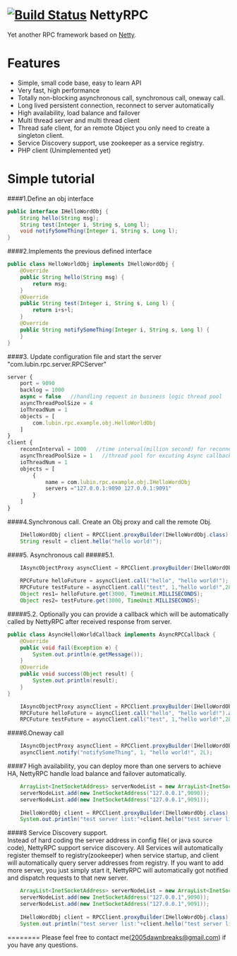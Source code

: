 [![Build Status](https://travis-ci.org/dawnbreaks/NettyRPC.png?branch=master)](https://travis-ci.org/dawnbreaks/NettyRPC)
NettyRPC
========

Yet another RPC framework based on [Netty](https://github.com/netty/netty).


Features
========

  * Simple, small code base, easy to learn API
  * Very fast, high performance
  * Totally non-blocking asynchronous call, synchronous call, oneway call.
  * Long lived persistent connection, reconnect to server automatically
  * High availability, load balance and failover 
  * Multi thread server and multi thread client
  * Thread safe client, for an remote Object you only need to create a singleton client. 
  * Service Discovery support, use zookeeper as a service registry. 
  * PHP client (Unimplemented yet)  
  
Simple tutorial
========
####1.Define an obj interface
```java
public interface IHelloWordObj {
	String hello(String msg);
	String test(Integer i, String s, Long l);
	void notifySomeThing(Integer i, String s, Long l);
}
```
  
####2.Implements the previous defined interface
```java
public class HelloWorldObj implements IHelloWordObj {
	@Override
	public String hello(String msg) {
		return msg;
	}
	@Override
	public String test(Integer i, String s, Long l) {
		return i+s+l;
	}
	@Override
	public String notifySomeThing(Integer i, String s, Long l) {
	}
}
```

####3. Update configuration file and start the server "com.lubin.rpc.server.RPCServer"
```javascript
server {
	port = 9090
	backlog = 1000
	async = false	//handling request in business logic thread pool
	asyncThreadPoolSize = 4
    ioThreadNum = 1   
	objects = [
		com.lubin.rpc.example.obj.HelloWorldObj
	]
}
client {
	reconnInterval = 1000	//time interval(million second) for reconnecting to server
	asyncThreadPoolSize = 1   //thread pool for excuting Async callback
    ioThreadNum = 1   
    objects = [ 
		{ 
			name = com.lubin.rpc.example.obj.IHelloWordObj
			servers ="127.0.0.1:9090 127.0.0.1:9091"
		}
	]
}
```


####4.Synchronous call. Create an Obj proxy and call the remote Obj.
```java
    IHelloWordObj client = RPCClient.proxyBuilder(IHelloWordObj.class).withServerNode("127.0.0.1", 9090).build();
    String result = client.hello("hello world!");
```

####5. Asynchronous call
#####5.1.
```java
    IAsyncObjectProxy asyncClient = RPCClient.proxyBuilder(IHelloWordObj.class).withServerNode("127.0.0.1", 9090).buildAsyncObjPrx();
    
    RPCFuture helloFuture = asyncClient.call("hello", "hello world!");
    RPCFuture testFuture = asyncClient.call("test", 1,"hello world!",2L);
    Object res1= helloFuture.get(3000, TimeUnit.MILLISECONDS);
    Object res2= testFuture.get(3000, TimeUnit.MILLISECONDS);

```
#####5.2. Optionally you can provide a callback which will be automatically called by NettyRPC after received response from server.
```java
public class AsyncHelloWorldCallback implements AsyncRPCCallback {
	@Override
	public void fail(Exception e) {
		System.out.println(e.getMessage());
	}
	@Override
	public void success(Object result) {
		System.out.println(result);
	}
}

    IAsyncObjectProxy asyncClient = RPCClient.proxyBuilder(IHelloWordObj.class).withServerNode("127.0.0.1", 9090).buildAsyncObjPrx();
    RPCFuture helloFuture = asyncClient.call("hello", "hello world!").addCallback(new AsyncHelloWorldCallback());
    RPCFuture testFuture = asyncClient.call("test", 1,"hello world!",2L).addCallback(new AsyncHelloWorldCallback());
```

####6.Oneway call
```java
    IAsyncObjectProxy asyncClient = RPCClient.proxyBuilder(IHelloWordObj.class).withServerNode("127.0.0.1", 9090).buildAsyncObjPrx();
    asyncClient.notify("notifySomeThing", 1, "hello world!", 2L);
```

####7 High availability, you can deploy more than one servers to achieve HA, NettyRPC handle load balance and failover automatically.  
```java
    ArrayList<InetSocketAddress> serverNodeList = new ArrayList<InetSocketAddress>();
    serverNodeList.add(new InetSocketAddress("127.0.0.1",9090));
    serverNodeList.add(new InetSocketAddress("127.0.0.1",9091));
         
    IHelloWordObj client = RPCClient.proxyBuilder(IHelloWordObj.class).withServerNodes(serverNodeList).build();
    System.out.println("test server list:"+client.hello("test server list11"));
```

####8 Service Discovery support.  
Instead of hard coding the server address in config file( or java source code), NettyRPC support service discovery. 
All Services will automatically register themself to registry(zookeeper) when service startup,  and client will automatically query server addresses from registry.
If you want to add more server, you just simply start it, NettyRPC will automatically got notified and dispatch requests to that new server.

```java
    ArrayList<InetSocketAddress> serverNodeList = new ArrayList<InetSocketAddress>();
    serverNodeList.add(new InetSocketAddress("127.0.0.1",9090));
    serverNodeList.add(new InetSocketAddress("127.0.0.1",9091));
         
    IHelloWordObj client = RPCClient.proxyBuilder(IHelloWordObj.class).withServerNodes(serverNodeList).build();
    System.out.println("test server list:"+client.hello("test server list11"));
```
========
Please feel free to contact me(2005dawnbreaks@gmail.com) if you have any questions.
